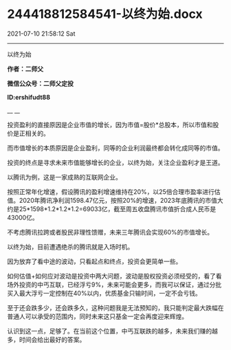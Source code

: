 # 244418812584541-以终为始.docx

2021-07-10 21:58:12 Sat

----

以终为始

__作者：二师父__

__微信公众号：二师父定投__

__ID:ershifudt88__

__ __

投资盈利的直接原因是企业市值的增长，因为市值=股价\*总股本，所以市值和股价是正相关的。

而市值增长的本质原因是企业盈利，同等的企业利润最终都会转化成同等的市值。

投资的终点是寻求未来市值能够增长的企业，以终为始，关注企业盈利才是王道。

以腾讯为例，这是一家成熟的互联网企业。

按照正常年化增速，假设腾讯的盈利增速维持在20%，以25倍合理市盈率进行估值。2020年腾讯净利润1598\.47亿元，按照20%的增速，2023年底腾讯的市值大约是25\*1598\*1\.2\*1\.2\*1\.2=69033亿，截至周五收盘腾讯市值折合成人民币是43000亿。

不考虑腾讯拉跨或者股民非理性馈赠，未来三年腾讯会实现60%的市值增长。

以终为始，目前遭遇绝杀的腾讯就是入场时机。

因为放弃了看中途的波动，只看起点和终点，投资会更简单一些。

如何估值\+如何应对波动是投资中两大问题，波动是股权投资必须经受的，看了看场外投资的中丐互联，已经浮亏9%，未来可能会更多，而我可以保证，通过分批买入最大浮亏一定控制在40%以内，优质基金只输时间，一定不会亏钱。

至于还会跌多少，还会跌多久，这种问题我是无法预知的，我只能判定最大跌幅在普通人可以承受的范围内，同时未来这只基金一定会再度迎来辉煌。

认识到这一点，足够了。在当前这个位置，中丐互联跌的越多，未来我们赚的越多，时间会给出最好的答案。

